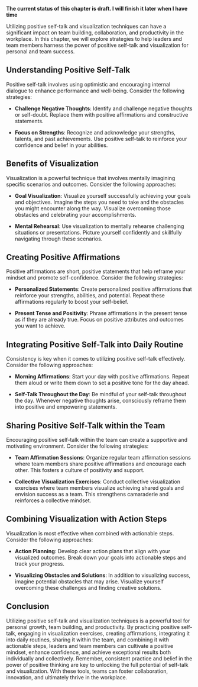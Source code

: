 **The current status of this chapter is draft. I will finish it later when I have time**

Utilizing positive self-talk and visualization techniques can have a significant impact on team building, collaboration, and productivity in the workplace. In this chapter, we will explore strategies to help leaders and team members harness the power of positive self-talk and visualization for personal and team success.

**Understanding Positive Self-Talk**
------------------------------------

Positive self-talk involves using optimistic and encouraging internal dialogue to enhance performance and well-being. Consider the following strategies:

* **Challenge Negative Thoughts**: Identify and challenge negative thoughts or self-doubt. Replace them with positive affirmations and constructive statements.

* **Focus on Strengths**: Recognize and acknowledge your strengths, talents, and past achievements. Use positive self-talk to reinforce your confidence and belief in your abilities.

**Benefits of Visualization**
-----------------------------

Visualization is a powerful technique that involves mentally imagining specific scenarios and outcomes. Consider the following approaches:

* **Goal Visualization**: Visualize yourself successfully achieving your goals and objectives. Imagine the steps you need to take and the obstacles you might encounter along the way. Visualize overcoming those obstacles and celebrating your accomplishments.

* **Mental Rehearsal**: Use visualization to mentally rehearse challenging situations or presentations. Picture yourself confidently and skillfully navigating through these scenarios.

**Creating Positive Affirmations**
----------------------------------

Positive affirmations are short, positive statements that help reframe your mindset and promote self-confidence. Consider the following strategies:

* **Personalized Statements**: Create personalized positive affirmations that reinforce your strengths, abilities, and potential. Repeat these affirmations regularly to boost your self-belief.

* **Present Tense and Positivity**: Phrase affirmations in the present tense as if they are already true. Focus on positive attributes and outcomes you want to achieve.

**Integrating Positive Self-Talk into Daily Routine**
-----------------------------------------------------

Consistency is key when it comes to utilizing positive self-talk effectively. Consider the following approaches:

* **Morning Affirmations**: Start your day with positive affirmations. Repeat them aloud or write them down to set a positive tone for the day ahead.

* **Self-Talk Throughout the Day**: Be mindful of your self-talk throughout the day. Whenever negative thoughts arise, consciously reframe them into positive and empowering statements.

**Sharing Positive Self-Talk within the Team**
----------------------------------------------

Encouraging positive self-talk within the team can create a supportive and motivating environment. Consider the following strategies:

* **Team Affirmation Sessions**: Organize regular team affirmation sessions where team members share positive affirmations and encourage each other. This fosters a culture of positivity and support.

* **Collective Visualization Exercises**: Conduct collective visualization exercises where team members visualize achieving shared goals and envision success as a team. This strengthens camaraderie and reinforces a collective mindset.

**Combining Visualization with Action Steps**
---------------------------------------------

Visualization is most effective when combined with actionable steps. Consider the following approaches:

* **Action Planning**: Develop clear action plans that align with your visualized outcomes. Break down your goals into actionable steps and track your progress.

* **Visualizing Obstacles and Solutions**: In addition to visualizing success, imagine potential obstacles that may arise. Visualize yourself overcoming these challenges and finding creative solutions.

**Conclusion**
--------------

Utilizing positive self-talk and visualization techniques is a powerful tool for personal growth, team building, and productivity. By practicing positive self-talk, engaging in visualization exercises, creating affirmations, integrating it into daily routines, sharing it within the team, and combining it with actionable steps, leaders and team members can cultivate a positive mindset, enhance confidence, and achieve exceptional results both individually and collectively. Remember, consistent practice and belief in the power of positive thinking are key to unlocking the full potential of self-talk and visualization. With these tools, teams can foster collaboration, innovation, and ultimately thrive in the workplace.
